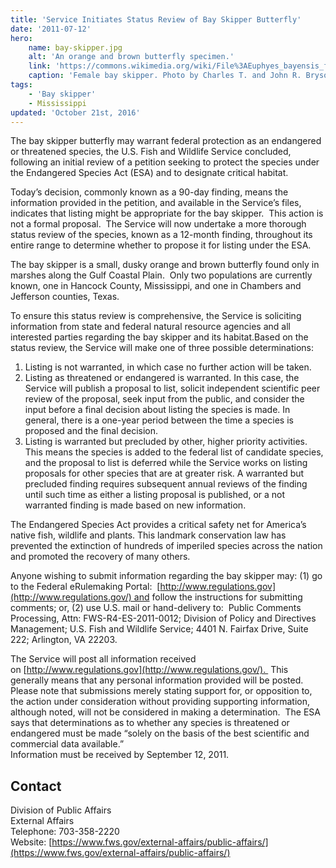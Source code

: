 ```yaml
---
title: 'Service Initiates Status Review of Bay Skipper Butterfly'
date: '2011-07-12'
hero:
    name: bay-skipper.jpg
    alt: 'An orange and brown butterfly specimen.'
    link: 'https://commons.wikimedia.org/wiki/File%3AEuphyes_bayensis_female.jpg'
    caption: 'Female bay skipper. Photo by Charles T. and John R. Bryson <a href=\"http://creativecommons.org/licenses/by/3.0/us/deed.en\">CC BY 3.0 us</a>, <a href=\"https://commons.wikimedia.org/wiki/File%3AEuphyes_bayensis_female.jpg\">via Wikimedia Commons</a>.'
tags:
    - 'Bay skipper'
    - Mississippi
updated: 'October 21st, 2016'
---
```


The bay skipper butterfly may warrant federal protection as an endangered or threatened species, the U.S. Fish and Wildlife Service concluded, following an initial review of a petition seeking to protect the species under the Endangered Species Act (ESA) and to designate critical habitat.

Today’s decision, commonly known as a 90-day finding, means the information provided in the petition, and available in the Service’s files, indicates that listing might be appropriate for the bay skipper.  This action is not a formal proposal.  The Service will now undertake a more thorough status review of the species, known as a 12-month finding, throughout its entire range to determine whether to propose it for listing under the ESA.

The bay skipper is a small, dusky orange and brown butterfly found only in marshes along the Gulf Coastal Plain.  Only two populations are currently known, one in Hancock County, Mississippi, and one in Chambers and Jefferson counties, Texas.    

To ensure this status review is comprehensive, the Service is soliciting information from state and federal natural resource agencies and all interested parties regarding the bay skipper and its habitat.Based on the status review, the Service will make one of three possible determinations:

 1. Listing is not warranted, in which case no further action will be taken.
 2. Listing as threatened or endangered is warranted. In this case, the Service will publish a proposal to list, solicit independent scientific peer review of the proposal, seek input from the public, and consider the input before a final decision about listing the species is made. In general, there is a one-year period between the time a species is proposed and the final decision.
 3. Listing is warranted but precluded by other, higher priority activities. This means the species is added to the federal list of candidate species, and the proposal to list is deferred while the Service works on listing proposals for other species that are at greater risk. A warranted but precluded finding requires subsequent annual reviews of the finding until such time as either a listing proposal is published, or a not warranted finding is made based on new information.

The Endangered Species Act provides a critical safety net for America’s native fish, wildlife and plants. This landmark conservation law has prevented the extinction of hundreds of imperiled species across the nation and promoted the recovery of many others.

Anyone wishing to submit information regarding the bay skipper may: (1) go to the Federal eRulemaking Portal:  [http://www.regulations.gov](http://www.regulations.gov/) and follow the instructions for submitting comments; or, (2) use U.S. mail or hand-delivery to:  Public Comments Processing, Attn: FWS-R4-ES-2011-0012; Division of Policy and Directives Management; U.S. Fish and Wildlife Service; 4401 N. Fairfax Drive, Suite 222; Arlington, VA 22203. 

The Service will post all information received on [http://www.regulations.gov](http://www.regulations.gov/).  This generally means that any personal information provided will be posted.  
Please note that submissions merely stating support for, or opposition to, the action under consideration without providing supporting information, although noted, will not be considered in making a determination.  The ESA says that determinations as to whether any species is threatened or endangered must be made “solely on the basis of the best scientific and commercial data available.”  
Information must be received by September 12, 2011.

## Contact

Division of Public Affairs  
External Affairs  
Telephone: 703-358-2220  
Website: [https://www.fws.gov/external-affairs/public-affairs/](https://www.fws.gov/external-affairs/public-affairs/)
